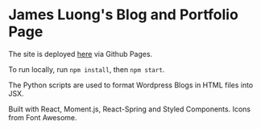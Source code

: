 # James Luong's Blog and Portfolio Page

The site is deployed [here](https://jluong23.github.io/blog/) via Github Pages.

To run locally, run `npm install`, then `npm start`.

The Python scripts are used to format Wordpress Blogs in HTML files into JSX.

Built with React, Moment.js, React-Spring and Styled Components. Icons from Font Awesome.

